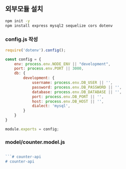 ## 외부모듈 설치

```sh
npm init -y
npm install express mysql2 sequelize cors dotenv
```

### config.js 작성

```js
require('dotenv').config();

const config = {
    env: process.env.NODE_ENV || "development",
    port: process.env.PORT || 3000,
    db: {
        development: {
            username: process.env.DB_USER || '',
            password: process.env.DB_PASSWORD || '',
            database: process.env.DB_DATABASE || '',
            port: process.env.DB_PORT || '',
            host: process.env.DB_HOST || '',
            dialect: 'mysql',
        }
    }
}

module.exports = config;
```

### model/counter.model.js

```js

```# counter-api
# counter-api
